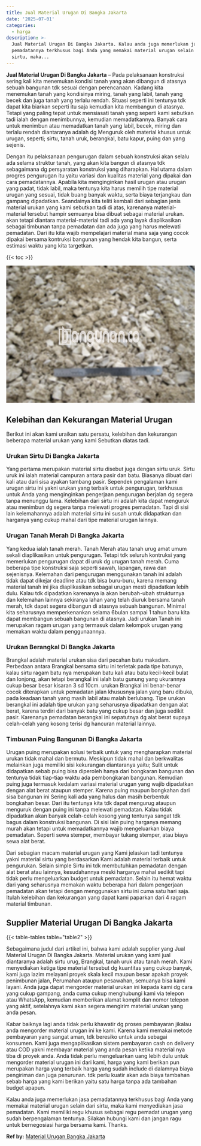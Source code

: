 ```yaml
---
title: Jual Material Urugan Di Bangka Jakarta
date: '2025-07-01'
categories:
  - harga
description: >-
  Jual Material Urugan Di Bangka Jakarta. Kalau anda juga memerlukan jasa
  pemadatannya terkhusus bagi Anda yang memakai material urugan selain dari
  sirtu, maka...
---
```


**Jual Material Urugan Di Bangka Jakarta** – Pada pelaksanaan konstruksi sering kali kita menemukan kondisi tanah yang akan dibangun di atasnya sebuah bangunan tdk sesuai dengan perencanaan. Kadang kita menemukan tanah yang kondisinya miring, tanah yang labil, tanah yang becek dan juga tanah yang terlalu rendah. Situasi seperti ini tentunya tdk dapat kita biarkan seperti itu saja kemudian kita membangun di atasnya. Tetapi yang paling tepat untuk mensiasati tanah yang seperti kami sebutkan tadi ialah dengan menimbunnya, kemudian memadatkannya. Banyak cara untuk menimbun atau memadatkan tanah yang labil, becek, miring dan terlalu rendah diantaranya adalah dg Menguruk oleh material khusus untuk urugan, seperti; sirtu, tanah uruk, berangkal, batu kapur, puing dan yang sejenis.

Dengan itu pelaksanaan pengurugan dalam sebuah konstruksi akan selalu ada selama struktur tanah, yang akan kita bangun di atasnya tdk sebagaimana dg persyaratan konstruksi yang diharapkan. Hal utama dalam progres pengurugan itu yaitu variasi dan kualitas material yang dipakai dan cara pemadatannya. Apabila kita menginginkan hasil urugan atau urugan yang padat, tidak labil, maka tentunya kita harus memilih tipe material urugan yang sesuai, tidak buang banyak waktu, serta biaya terjangkau dan gampang dipadatkan. Seandainya kita teliti kembali dari sebagian jenis material urukan yang kami sebutkan tadi di atas, karenanya material-material tersebut hampir semuanya bisa dibuat sebagai material urukan. akan tetapi diantara material-material tadi ada yang layak diaplikasikan sebagai timbunan tanpa pemadatan dan ada juga yang harus melewati pemadatan. Dari itu kita wajib mempelajari material mana saja yang cocok dipakai bersama kontruksi bangunan yang hendak kita bangun, serta estimasi waktu yang kita targetkan.

{{< toc >}}

![Jual Material Urugan Di Bangka Jakarta](/images/jual-urugan-04.png)

## Kelebihan dan Kekurangan Material Urugan

Berikut ini akan kami uraikan satu persatu, kelebihan dan kekurangan beberapa material urukan yang kami Sebutkan diatas tadi.

### Urukan Sirtu Di Bangka Jakarta

Yang pertama merupakan material sirtu disebut juga dengan sirtu uruk. Sirtu uruk ini ialah material campuran antara pasir dan batu. Biasanya dibuat dari kali atau dari sisa ayakan tambang pasir. Sependek pengalaman kami urugan sirtu ini yakni urukan yang terbaik untuk pengurugan, terkhusus untuk Anda yang menginginkan pengerjaan pengurugan berjalan dg segera tanpa menunggu lama. Kelebihan dari sirtu ini adalah kita dapat menguruk atau menimbun dg segera tanpa melewati progres pemadatan. Tapi di sisi lain kelemahannya adalah material sirtu ini susah untuk didapatkan dan harganya yang cukup mahal dari tipe material urugan lainnya.

### Urugan Tanah Merah Di Bangka Jakarta

Yang kedua ialah tanah merah. Tanah Merah atau tanah urug amat umum sekali diaplikasikan untuk pengurugan. Tetapi tdk seluruh kontruksi yang memerlukan pengurugan dapat di uruk dg urugan tanah merah. Cuma beberapa tipe konstruksi saja seperti sawah, lapangan, rawa dan sejenisnya. Kelemahan dari pengurugan menggunakan tanah ini adalah tidak dapat dikejar deadline atau tdk bisa buru-buru, karena memang material tanah ini jika diaplikasikan sebagai urugan mesti dipadatkan lebih dulu. Kalau tdk dipadatkan karenanya ia akan berubah-ubah strukturnya dan kelemahan lainnya sekiranya lahan yang telah diuruk bersama tanah merah, tdk dapat segera dibangun di atasnya sebuah bangunan. Minimal kita seharusnya memperkenankan selama 6bulan sampai 1 tahun baru kita dapat membangun sebuah bangunan di atasnya. Jadi urukan Tanah ini merupakan ragam urugan yang termasuk dalam kelompok urugan yang memakan waktu dalam penggunaannya.

### Urukan Berangkal Di Bangka Jakarta

Brangkal adalah material urukan sisa dari pecahan batu makadam. Perbedaan antara Brangkal bersama sirtu ini terletak pada tipe batunya, kalau sirtu ragam batu nya merupakan batu kali atau batu kecil-kecil bulat dan lonjong, akan tetapi berangkal ini ialah batu gunung yang ukurannya cukup besar besar kisaran 3 sd 10cm. urukan Brangkal ini benar-benar cocok diterapkan untuk pemadatan jalan khususnya jalan yang baru dibuka, pada keadaan tanah yang masih labil atau malah berlubang. Tipe urukan berangkal ini adalah tipe urukan yang seharusnya dipadatkan dengan alat berat, karena terdiri dari banyak batu yang cukup besar dan juga sedikit pasir. Karenanya pemadatan berangkal ini sepatutnya dg alat berat supaya celah-celah yang kosong terisi dg hancuran material lainnya.

### Timbunan Puing Bangunan Di Bangka Jakarta

Urugan puing merupakan solusi terbaik untuk yang mengharapkan material urukan tidak mahal dan bermutu. Meskipun tidak mahal dan berkwalitas melainkan juga memiliki sisi kekurangan diantaranya yaitu; Sulit untuk didapatkan sebab puing bisa diperoleh hanya dari bongkaran bangunan dan tentunya tidak tiap-tiap waktu ada pembongkaran bangunan. Kemudian puing juga termasuk kedalam variasi material urugan yang wajib dipadatkan dengan alat berat ataupun stemper. Karena puing maupun bongkahan dari sisa bangunan ini Sering kali ada yang halus dan masih berbentuk bongkahan besar. Dari itu tentunya kita tdk dapat mengurug ataupun menguruk dengan puing ini tanpa melewati pemadatan. Kalau tidak dipadatkan akan banyak celah-celah kosong yang tentunya sangat tdk bagus dalam konstruksi bangunan. Di sisi lain puing harganya memang murah akan tetapi untuk memadatkannya wajib mengeluarkan biaya pemadatan. Seperti sewa stemper, membayar tukang stemper, atau biaya sewa alat berat.

Dari sebagian macam material urugan yang Kami jelaskan tadi tentunya yakni material sirtu yang berdasarkan Kami adalah material terbaik untuk pengurukan. Selain simple Sirtu ini tdk membutuhkan pemadatan dengan alat berat atau lainnya, kesudahannya meski harganya mahal sedikit tapi tidak perlu mengeluarkan budget untuk pemadatan. Selain itu hemat waktu dari yang seharusnya memakan waktu beberapa hari dalam pengerjaan pemadatan akan tetapi dengan menggunakan sirtu ini cuma satu hari saja. Itulah kelebihan dan kekurangan yang dapat kami paparkan dari 4 ragam material timbunan.

## Supplier Material Urugan Di Bangka Jakarta

{{< table-tables table="table2" >}}

Sebagaimana judul dari artikel ini, bahwa kami adalah supplier yang Jual Material Urugan Di Bangka Jakarta. Material urukan yang kami jual diantaranya adalah sirtu urug, Brangkal, tanah uruk atau tanah merah. Kami menyediakan ketiga tipe material tersebut dg kuantitas yang cukup banyak, kami juga lazim melayani proyek skala kecil maupun besar apakah proyek penimbunan jalan, Perumahan ataupun pesawahan, semuanya bisa kami layani. Anda juga dapat mengorder material urukan ini kepada kami dg cara yang cukup gampang, anda cuma cukup menghubungi kami via telepon atau WhatsApp, kemudian memberikan alamat komplit dan nomor telepon yang aktif, setelahnya kami akan segera mengirim material urukan yang anda pesan.

Kabar baiknya lagi anda tidak perlu khawatir dg proses pembayaran jikalau anda mengorder material urugan ini ke kami. Karena kami memakai metode pembayaran yang sangat aman, tdk beresiko untuk anda sebagai konsumen. Kami juga mengaplikasikan sistem pembayaran cash on delivery atau COD yakni membayar material yang anda pesan ketika material nya tiba di proyek anda. Anda tidak perlu mengeluarkan uang lebih dulu untuk mengorder material urugan ini dari kami, harga yang kami berikan pun merupakan harga yang terbaik harga yang sudah include di dalamnya biaya pengiriman dan juga penurunan. tdk perlu kuatir akan ada biaya tambahan sebab harga yang kami berikan yaitu satu harga tanpa ada tambahan budget apapun.

Kalau anda juga memerlukan jasa pemadatannya terkhusus bagi Anda yang memakai material urugan selain dari sirtu, maka kami menyediakan jasa pemadatan. Kami memiliki regu khusus sebagai regu pemadat urugan yang sudah berpengalaman tentunya. Silakan hubungi kami dan jangan ragu untuk bernegosiasi harga bersama kami. Thanks.

**Ref by:** [Material Urugan Bangka Jakarta](https://id.wikipedia.org/wiki/Material)
